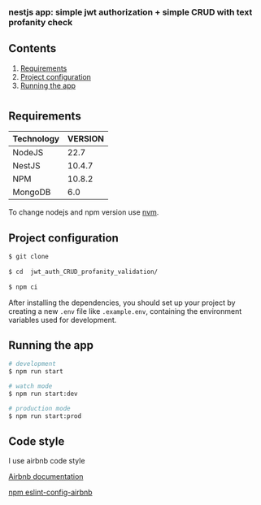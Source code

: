 ### nestjs app:  simple jwt authorization + simple CRUD with text profanity check

## Contents

1. [Requirements](#requirements)
2. [Project configuration](#project-configuration)
3. [Running the app](#running-the-app)
 
#

## Requirements

| Technology| VERSION |
| --------- | ------- |
| NodeJS    |  22.7   |
| NestJS    |  10.4.7   |
| NPM       |  10.8.2   |
| MongoDB   |  6.0    |


To change nodejs and npm version use [nvm](https://github.com/nvm-sh/nvm/blob/master/README.md).


## Project configuration

```bash
$ git clone   
 
$ cd  jwt_auth_CRUD_profanity_validation/
 
$ npm ci
```
After installing the dependencies, you should set up your project by creating a new `.env` file like `.example.env`, containing the environment variables used for development.

## Running the app

```bash
# development
$ npm run start

# watch mode
$ npm run start:dev

# production mode
$ npm run start:prod
```

## Code style
I use airbnb code style 

[Airbnb documentation](https://github.com/airbnb/javascript)

[npm eslint-config-airbnb](https://www.npmjs.com/package/eslint-config-airbnb)
 